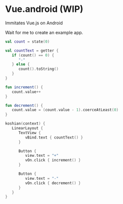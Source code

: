 
Vue.android (WIP)
================================================================================

Immitates Vue.js on Android

Wait for me to create an example app.

```kotlin
val count = state(0)

val countText = getter {
   if (count() == 0) {
      "-"
   } else {
      count().toString()
   }
}

fun increment() {
   count.value++
}

fun decrement() {
   count.value = (count.value - 1).coerceAtLeast(0)
}

koshian(context) {
   LinearLayout {
      TextView {
         vBind.text { countText() }
      }

      Button {
         view.text = "+"
         vOn.click { increment() }
      }

      Button {
         view.text = "-"
         vOn.click { decrement() }
      }
   }
}
```

